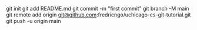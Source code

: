 git init
git add README.md
git commit -m "first commit"
git branch -M main
git remote add origin git@github.com:fredricngo/uchicago-cs-git-tutorial.git
git push -u origin main

